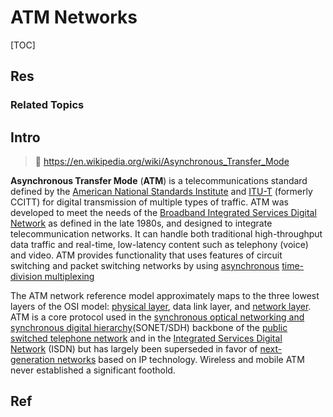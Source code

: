 # ATM Networks

[TOC]



## Res
### Related Topics



## Intro
> 🔗 https://en.wikipedia.org/wiki/Asynchronous_Transfer_Mode

**Asynchronous Transfer Mode** (**ATM**) is a telecommunications standard defined by the [American National Standards Institute](https://en.wikipedia.org/wiki/American_National_Standards_Institute "American National Standards Institute") and [ITU-T](https://en.wikipedia.org/wiki/ITU-T "ITU-T") (formerly CCITT) for digital transmission of multiple types of traffic. ATM was developed to meet the needs of the [Broadband Integrated Services Digital Network](https://en.wikipedia.org/wiki/Broadband_Integrated_Services_Digital_Network "Broadband Integrated Services Digital Network") as defined in the late 1980s, and designed to integrate telecommunication networks. It can handle both traditional high-throughput data traffic and real-time, low-latency content such as telephony (voice) and video. ATM provides functionality that uses features of circuit switching and packet switching networks by using [asynchronous](https://en.wikipedia.org/wiki/Asynchronous_communication "Asynchronous communication") [time-division multiplexing](https://en.wikipedia.org/wiki/Time-division_multiplexing "Time-division multiplexing")

The ATM network reference model approximately maps to the three lowest layers of the OSI model: [physical layer](https://en.wikipedia.org/wiki/Physical_layer "Physical layer"), data link layer, and [network layer](https://en.wikipedia.org/wiki/Network_layer "Network layer"). ATM is a core protocol used in the [synchronous optical networking and synchronous digital hierarchy](https://en.wikipedia.org/wiki/SONET/SDH "SONET/SDH")(SONET/SDH) backbone of the [public switched telephone network](https://en.wikipedia.org/wiki/Public_switched_telephone_network "Public switched telephone network") and in the [Integrated Services Digital Network](https://en.wikipedia.org/wiki/Integrated_Services_Digital_Network "Integrated Services Digital Network") (ISDN) but has largely been superseded in favor of [next-generation networks](https://en.wikipedia.org/wiki/Next-generation_network "Next-generation network") based on IP technology. Wireless and mobile ATM never established a significant foothold.



## Ref

